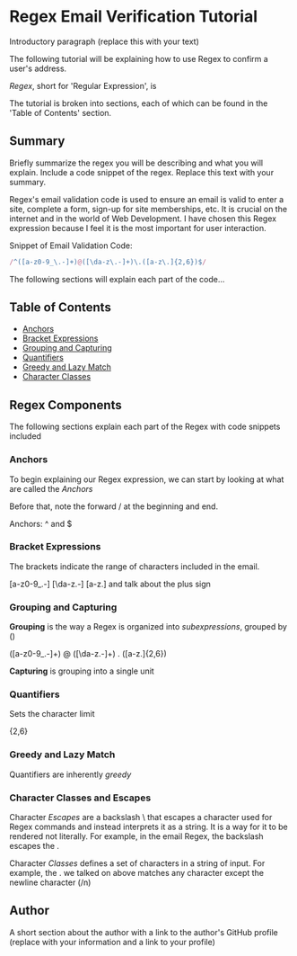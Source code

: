 # Regex Email Verification Tutorial

Introductory paragraph (replace this with your text)

The following tutorial will be explaining how to use Regex to confirm a user's address. 

*Regex*, short for 'Regular Expression', is 

The tutorial is broken into sections, each of which can be found in the 'Table of Contents' section.

## Summary

Briefly summarize the regex you will be describing and what you will explain. Include a code snippet of the regex. Replace this text with your summary.

Regex's email validation code is used to ensure an email is valid to enter a site, complete a form, sign-up for site memberships, etc. It is crucial on the internet and in the world of Web Development. I have chosen this Regex expression because I feel it is the most important for user interaction. 

Snippet of Email Validation Code:

```js
/^([a-z0-9_\.-]+)@([\da-z\.-]+)\.([a-z\.]{2,6})$/
```
The following sections will explain each part of the code...

## Table of Contents

- [Anchors](#anchors)
- [Bracket Expressions](#bracket-expressions)
- [Grouping and Capturing](#grouping-and-capturing)
- [Quantifiers](#quantifiers)
- [Greedy and Lazy Match](#greedy-and-lazy-match)
- [Character Classes](#character-classes)

## Regex Components

The following sections explain each part of the Regex with code snippets included

### Anchors

To begin explaining our Regex expression, we can start by looking at what are called the *Anchors*

Before that, note the forward / at the beginning and end.

Anchors: ^ and $

### Bracket Expressions

The brackets indicate the range of characters included in the email. 

[a-z0-9_\.-] [\da-z\.-] [a-z\.] and talk about the plus sign

### Grouping and Capturing

**Grouping** is the way a Regex is organized into *subexpressions*, grouped by ()

([a-z0-9_\.-]+) @ ([\da-z\.-]+) \. ([a-z\.]{2,6})

**Capturing** is grouping into a single unit

### Quantifiers

Sets the character limit

{2,6}

### Greedy and Lazy Match

Quantifiers are inherently *greedy*

### Character Classes and Escapes

Character *Escapes* are a backslash \ that escapes a character used for Regex commands and instead interprets it as a string. It is a way for it to be rendered not literally. For example, in the email Regex, the backslash escapes the .

Character *Classes* defines a set of characters in a string of input. For example, the . we talked on above matches any character except the newline character (/n)

## Author

A short section about the author with a link to the author's GitHub profile (replace with your information and a link to your profile)